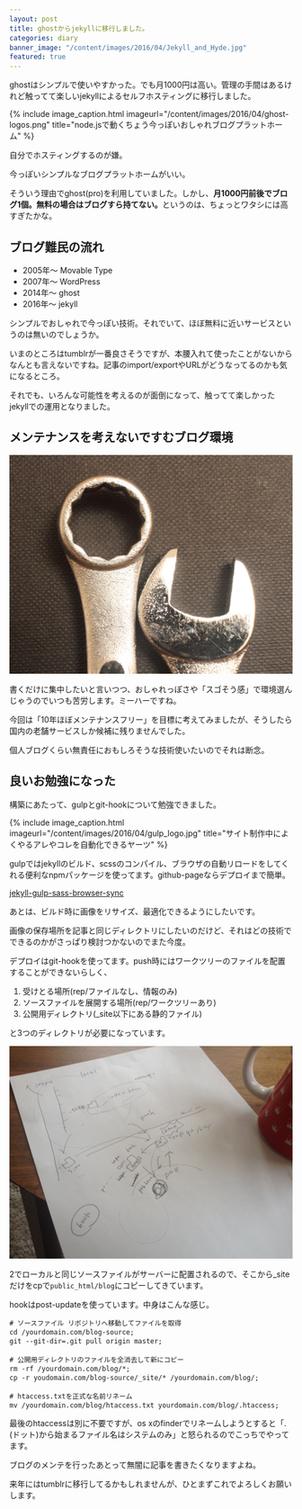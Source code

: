 ```yaml
---
layout: post
title: ghostからjekyllに移行しました。
categories: diary
banner_image: "/content/images/2016/04/Jekyll_and_Hyde.jpg"
featured: true
---
```


ghostはシンプルで使いやすかった。でも月1000円は高い。管理の手間はあるけれど触ってて楽しいjekyllによるセルフホスティングに移行しました。

{% include image_caption.html imageurl="/content/images/2016/04/ghost-logos.png" title="node.jsで動くちょう今っぽいおしゃれブログプラットホーム" %}

自分でホスティングするのが嫌。

今っぽいシンプルなブログプラットホームがいい。

そういう理由でghost(pro)を利用していました。しかし、<strong>月1000円前後でブログ1個。無料の場合はブログすら持てない。</strong>というのは、ちょっとワタシには高すぎたかな。

## ブログ難民の流れ

* 2005年〜 Movable Type
* 2007年〜 WordPress
* 2014年〜 ghost
* 2016年〜 jekyll

シンプルでおしゃれで今っぽい技術。それでいて、ほぼ無料に近いサービスというのは無いのでしょうか。

いまのところはtumblrが一番良さそうですが、本腰入れて使ったことがないからなんとも言えないですね。記事のimport/exportやURLがどうなってるのかも気になるところ。

それでも、いろんな可能性を考えるのが面倒になって、触ってて楽しかったjekyllでの運用となりました。

## メンテナンスを考えないですむブログ環境

![](/content/images/2016/04/spanner.jpg)

書くだけに集中したいと言いつつ、おしゃれっぽさや「スゴそう感」で環境選んじゃうのでいつも苦労します。ミーハーですね。

今回は「10年ほぼメンテナンスフリー」を目標に考えてみましたが、そうしたら国内の老舗サービスしか候補に残りませんでした。

個人ブログくらい無責任におもしろそうな技術使いたいのでそれは断念。

## 良いお勉強になった

構築にあたって、gulpとgit-hookについて勉強できました。

{% include image_caption.html imageurl="/content/images/2016/04/gulp_logo.jpg" title="サイト制作中によくやるアレやコレを自動化できるヤーツ" %}

gulpではjekyllのビルド、scssのコンパイル、ブラウザの自動リロードをしてくれる便利なnpmパッケージを使ってます。github-pageならデプロイまで簡単。

[jekyll-gulp-sass-browser-sync
](https://github.com/shakyShane/jekyll-gulp-sass-browser-sync)

あとは、ビルド時に画像をリサイズ、最適化できるようにしたいです。

画像の保存場所を記事と同じディレクトリにしたいのだけど、それはどの技術でできるのかがさっぱり検討つかないのでまた今度。

デプロイはgit-hookを使ってます。push時にはワークツリーのファイルを配置することができないらしく、

1. 受けとる場所(rep/ファイルなし、情報のみ)
2. ソースファイルを展開する場所(rep/ワークツリーあり)
3. 公開用ディレクトリ(_site以下にある静的ファイル)

と3つのディレクトリが必要になっています。

![](/content/images/2016/04/hook-memo.jpg)

2でローカルと同じソースファイルがサーバーに配置されるので、そこから_siteだけをcpで```public_html/blog```にコピーしてきています。

hookはpost-updateを使っています。中身はこんな感じ。

```code
# ソースファイル リポジトリへ移動してファイルを取得
cd /yourdomain.com/blog-source;
git --git-dir=.git pull origin master;

# 公開用ディレクトリのファイルを全消去して新にコピー
rm -rf /yourdomain.com/blog/*;
cp -r youdomain.com/blog-source/_site/* /yourdomain.com/blog/;

# htaccess.txtを正式な名前リネーム
mv /yourdomain.com/blog/htaccess.txt yourdomain.com/blog/.htaccess; 
```

最後のhtaccessは別に不要ですが、os xのfinderでリネームしようとすると「.(ドット)から始まるファイル名はシステムのみ」と怒られるのでこっちでやってます。

ブログのメンテを行ったあとって無闇に記事を書きたくなりますよね。

来年にはtumblrに移行してるかもしれませんが、ひとまずこれでよろしくお願いします。